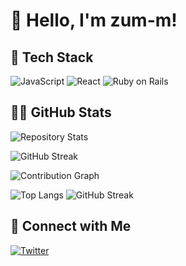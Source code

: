 # 👋 Hello, I'm zum-m!


## 🔧 Tech Stack

![JavaScript](https://img.shields.io/badge/-JavaScript-F7DF1E?style=flat-square&logo=javascript&logoColor=white)
![React](https://img.shields.io/badge/-React-61DAFB?style=flat-square&logo=react&logoColor=white)
![Ruby on Rails](https://img.shields.io/badge/-Ruby_on_Rails-CC0000?style=flat-square&logo=ruby-on-rails&logoColor=white)

<!-- Add more badges for your tech stack -->


<!-- Add more projects -->

## 👨‍💻 GitHub Stats

![Repository Stats](https://github-readme-stats.vercel.app/api/pin/?username=zum-m&repo=eataslab&theme=radical)

![GitHub Streak](https://github-readme-streak-stats.herokuapp.com/?user=yourusername&theme=radical)

![Contribution Graph](https://github-readme-activity-graph.cyclic.app/graph?username=yourusername&theme=react-dark)



![Top Langs](https://github-readme-stats.vercel.app/api/top-langs/?username=zum-m&layout=compact)
![GitHub Streak](https://github-readme-streak-stats.herokuapp.com/?user=zum-m&theme=radical)



## 🔗 Connect with Me
[![Twitter](https://img.shields.io/badge/-Twitter-1DA1F2?style=flat-square&logo=twitter&logoColor=white)](https://twitter.com/tomatom_125)


